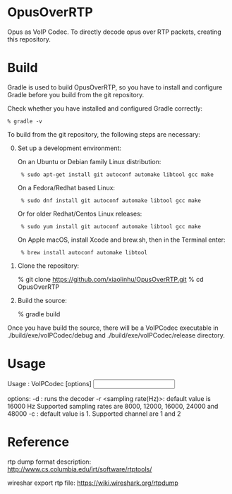 # OpusOverRTP
Opus as VoIP Codec. To directly decode opus over RTP packets, creating this repository.

# Build
Gradle is used to build OpusOverRTP, so you have to install and configure Gradle before you build from the git repository.

Check whether you have installed and configured Gradle correctly:

    % gradle -v

To build from the git repository, the following steps are necessary:

0) Set up a development environment:

    On an Ubuntu or Debian family Linux distribution:

        % sudo apt-get install git autoconf automake libtool gcc make

    On a Fedora/Redhat based Linux:

        % sudo dnf install git autoconf automake libtool gcc make

    Or for older Redhat/Centos Linux releases:

        % sudo yum install git autoconf automake libtool gcc make

    On Apple macOS, install Xcode and brew.sh, then in the Terminal enter:

        % brew install autoconf automake libtool

1) Clone the repository:

    % git clone https://github.com/xiaolinhu/OpusOverRTP.git
    % cd OpusOverRTP

2) Build the source:

    % gradle build

Once you have build the source, there will be a VoIPCodec executable in ./build/exe/voIPCodec/debug and ./build/exe/voIPCodec/release directory.

# Usage
Usage  : VoIPCodec [options] <input filename> <output filename>

options:
        -d : runs the decoder
        -r <sampling rate(Hz)>: default value is 16000 Hz Supported sampling rates are 8000, 12000, 16000, 24000 and 48000
        -c <channel>: default value is 1. Supported channel are 1 and 2

# Reference
rtp dump format description:  
http://www.cs.columbia.edu/irt/software/rtptools/

wireshar export rtp file: 
https://wiki.wireshark.org/rtpdump


